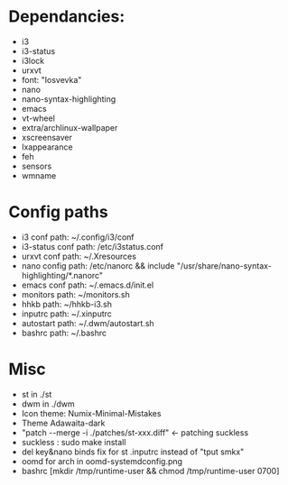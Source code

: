 # Dependancies:
- i3
- i3-status
- i3lock
- urxvt
- font: "Iosvevka"
- nano
- nano-syntax-highlighting 
- emacs
- vt-wheel
- extra/archlinux-wallpaper
- xscreensaver
- lxappearance
- feh
- sensors
- wmname
# Config paths
- i3 conf 		    path: ~/.config/i3/conf
- i3-status conf    path: /etc/i3status.conf
- urxvt conf 		path: ~/.Xresources
- nano config 		path: /etc/nanorc && include "/usr/share/nano-syntax-highlighting/*.nanorc"
- emacs conf        path: ~/.emacs.d/init.el
- monitors          path: ~/monitors.sh
- hhkb              path: ~/hhkb-i3.sh
- inputrc           path: ~/.xinputrc 
- autostart         path: ~/.dwm/autostart.sh
- bashrc            path: ~/.bashrc
# Misc
- st in ./st
- dwm in ./dwm
- Icon theme: Numix-Minimal-Mistakes
- Theme Adawaita-dark
- "patch --merge -i ./patches/st-xxx.diff" <- patching suckless
- suckless : sudo make install
- del key&nano binds fix for st  .inputrc instead of "tput smkx"
- oomd for arch in oomd-systemdconfig.png
- bashrc [mkdir /tmp/runtime-user && chmod /tmp/runtime-user 0700]
